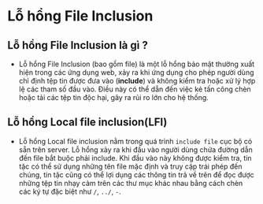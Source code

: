 # Lỗ hổng File Inclusion
## Lỗ hổng File Inclusion là gì ?
- Lỗ hổng File Inclusion (bao gồm file) là một lỗ hổng bảo mật thường xuất hiện trong các ứng dụng web, xảy ra khi ứng dụng cho phép người dùng chỉ định tệp tin được đưa vào (**include**) và không kiểm tra hoặc xử lý hợp lệ các tham số đầu vào. Điều này có thể dẫn đến việc kẻ tấn công chèn hoặc tải các tệp tin độc hại, gây ra rủi ro lớn cho hệ thống.
## Lỗ hổng Local file inclusion(LFI)
- Lỗ hổng Local file inclusion nằm trong quá trình `include file` cục bộ có sẵn trên server. Lỗ hổng xảy ra khi đầu vào người dùng chứa đường dẫn đến file bắt buộc phải include. Khi đầu vào này không được kiểm tra, tin tặc có thể sử dụng những tên file mặc định và truy cập trái phép đến chúng, tin tặc cũng có thể lợi dụng các thông tin trả về trên để đọc được những tệp tin nhạy cảm trên các thư mục khác nhau bằng cách chèn các ký tự đặc biệt như `/`, `../`, `-`.
